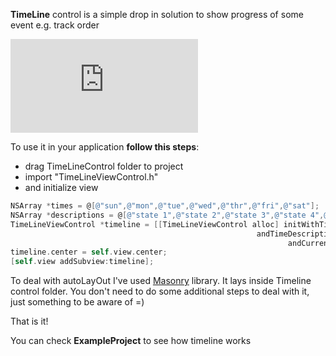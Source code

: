 **TimeLine** control is a simple drop in solution to show progress of some event
e.g. track order

![](http://gifmaker.cc/PlayGIFAnimation.php?folder=2014100119uF6p4aRsvFngn7TK8L1Dcp&file=output_ppeLRI.gif)

To  use it in your application **follow this steps**:
* drag TimeLineControl folder to project
* import "TimeLineViewControl.h"
* and initialize view 

```objective-c
NSArray *times = @[@"sun",@"mon",@"tue",@"wed",@"thr",@"fri",@"sat"];
NSArray *descriptions = @[@"state 1",@"state 2",@"state 3",@"state 4",@"very very long description if state 5",@"state 6",@"state 7"];
TimeLineViewControl *timeline = [[TimeLineViewControl alloc] initWithTimeArray:times
                                                       andTimeDescriptionArray:descriptions
                                                              andCurrentStatus:4];
timeline.center = self.view.center;
[self.view addSubview:timeline];
```

To deal with autoLayOut I've used [Masonry](https://github.com/Masonry/Masonry) library. It lays inside Timeline control folder. You don't need to do some additional steps to deal with it, just something to be aware of =)

That is it! 

You can check **ExampleProject** to see how timeline works

